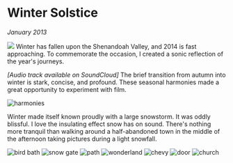 # Winter Solstice
*January 2013*





 ![](https://images.squarespace-cdn.com/content/v1/665498111876725f7613f1e6/1719666522541-7UXEDM44HL07IGQNMJQ9/e906e-img.jpg) Winter has fallen upon the Shenandoah Valley, and 2014 is fast approaching. To commemorate the occasion, I created a sonic reflection of the year's journeys.

 *[Audio track available on SoundCloud]* The brief transition from autumn into winter is stark, concise, and profound. These seasonal harmonies made a great opportunity to experiment with film.

 ![harmonies](http://farm8.staticflickr.com/7385/11317710804_949c32ddea_b.jpg)

 Winter made itself known proudly with a large snowstorm. It was oddly blissful. I love the insulating effect snow has on sound. There's nothing more tranquil than walking around a half\-abandoned town in the middle of the afternoon taking pictures during a light snowfall.

 ![bird bath](http://farm6.staticflickr.com/5525/11277634935_12a1fc218a_b.jpg) ![snow gate](http://farm8.staticflickr.com/7359/11277748303_ab3286c5c2_b.jpg) ![path](http://farm6.staticflickr.com/5473/11277633165_719939c66c_b.jpg) ![wonderland](http://farm6.staticflickr.com/5507/11277705283_6db6a7155d_b.jpg) ![chevy](http://farm6.staticflickr.com/5487/11277716113_9a901ffaa4_b.jpg) ![door](http://farm4.staticflickr.com/3745/11277732953_0c061249c1_b.jpg) ![church](http://farm3.staticflickr.com/2814/11277646384_c3b91de1ea_b.jpg)
